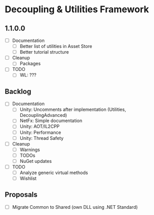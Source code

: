 # Decoupling & Utilities Framework

## 1.1.0.0

- [ ] Documentation
  - [ ] Better list of utilities in Asset Store
  - [ ] Better tutorial structure
- [ ] Cleanup
  - [ ] Packages
- [ ] TODO
  - [ ] WL: ???

## Backlog

- [ ] Documentation
  - [ ] Unity: Uncomments after implementation (Utilities, DecouplingAdvanced)
  - [ ] NetFx: Simple documentation
  - [ ] Unity: AOT/IL2CPP
  - [ ] Unity: Performance
  - [ ] Unity: Thread Safety
- [ ] Cleanup
  - [ ] Warnings
  - [ ] TODOs
  - [ ] NuGet updates
- [ ] TODO
  - [ ] Analyze generic virtual methods
  - [ ] Wishlist

## Proposals

- [ ] Migrate Common to Shared (own DLL using .NET Standard)
